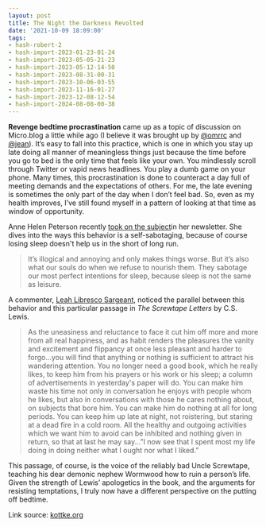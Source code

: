```yaml
---
layout: post
title: The Night the Darkness Revolted
date: '2021-10-09 18:09:00'
tags:
- hash-robert-2
- hash-import-2023-01-23-01-24
- hash-import-2023-05-05-21-23
- hash-import-2023-05-12-14-50
- hash-import-2023-08-31-00-31
- hash-import-2023-10-06-03-55
- hash-import-2023-11-16-01-27
- hash-import-2023-12-08-12-54
- hash-import-2024-08-08-00-38
---
```


 **Revenge bedtime procrastination** came up as a topic of discussion on Micro.blog a little while ago (I believe it was brought up by [@omrrc](https://micro.blog/Omrrc) and [@jean](https://micro.blog/jean)). It’s easy to fall into this practice, which is one in which you stay up late doing all manner of meaningless things just because the time before you go to bed is the only time that feels like your own. You mindlessly scroll through Twitter or vapid news headlines. You play a dumb game on your phone. Many times, this procrastination is done to counteract a day full of meeting demands and the expectations of others. For me, the late evening is sometimes the only part of the day when I don’t feel bad. So, even as my health improves, I’ve still found myself in a pattern of looking at that time as window of opportunity.

Anne Helen Peterson recently [took on the subject](https://annehelen.substack.com/p/revenge-bedtime-procrastination)in her newsletter. She dives into the ways this behavior is a self-sabotaging, because of course losing sleep doesn't help us in the short of long run.

> It’s illogical and annoying and only makes things worse. But it’s also what our souls do when we refuse to nourish them. They sabotage our most perfect intentions for sleep, because sleep is not the same as leisure.

A commenter, [Leah Libresco Sargeant](https://substack.com/profile/13560677-leah-libresco-sargeant), noticed the parallel between this behavior and this particular passage in _The Screwtape Letters_ by C.S. Lewis.

> As the uneasiness and reluctance to face it cut him off more and more from all real happiness, and as habit renders the pleasures the vanity and excitement and flippancy at once less pleasant and harder to forgo...you will find that anything or nothing is sufficient to attract his wandering attention. You no longer need a good book, which he really likes, to keep him from his prayers or his work or his sleep; a column of advertisements in yesterday's paper will do. You can make him waste his time not only in conversation he enjoys with people whom he likes, but also in conversations with those he cares nothing about, on subjects that bore him. You can make him do nothing at all for long periods. You can keep him up late at night, not roistering, but staring at a dead fire in a cold room. All the healthy and outgoing activities which we want him to avoid can be inhibited and nothing given in return, so that at last he may say...”I now see that I spent most my life doing in doing neither what I ought nor what I liked.”

This passage, of course, is the voice of the reliably bad Uncle Screwtape, teaching his dear demonic nephew Wormwood how to ruin a person’s life. Given the strength of Lewis’ apologetics in the book, and the arguments for resisting temptations, I truly now have a different perspective on the putting off bedtime.

Link source: [kottke.org](https://kottke.org/21/10/revenge-bedtime-procrastination)

